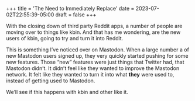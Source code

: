 +++
title = 'The Need to Immediately Replace'
date = 2023-07-02T22:55:39-05:00
draft = false
+++

With the closing down of third party Reddit apps, a number of people are moving over to things like kbin. And that has me wondering, are the new users of kbin, going to try and turn it into Reddit. 

This is something I’ve noticed over on Mastodon. When a large number a of new Mastodon users signed up, they very quickly started pushing for some new features. Those “new” features were just things that Twitter had, that Mastodon didn’t. It didn’t feel like they wanted to improve the Mastodon network. It felt like they wanted to turn it into what **they** were used to, instead of getting used to Mastodon. 

We’ll see if this happens with kbin and other like it. 